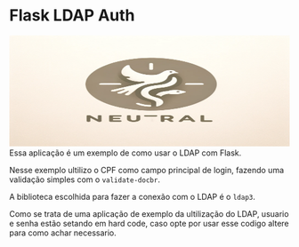 # Flask LDAP Auth

<img src="static/img/logo-login.png" width="550" height="200"/>
Essa aplicação é um exemplo de como usar o LDAP com Flask. 

Nesse exemplo ultilizo o CPF como campo principal de login, fazendo uma validação simples com o `validate-docbr`.

A biblioteca escolhida para fazer a conexão com o LDAP é o `ldap3`.

Como se trata de uma aplicação de exemplo da ultilização do LDAP, usuario e senha estão setando em hard code, caso opte por usar esse codigo altere para como achar necessario. 